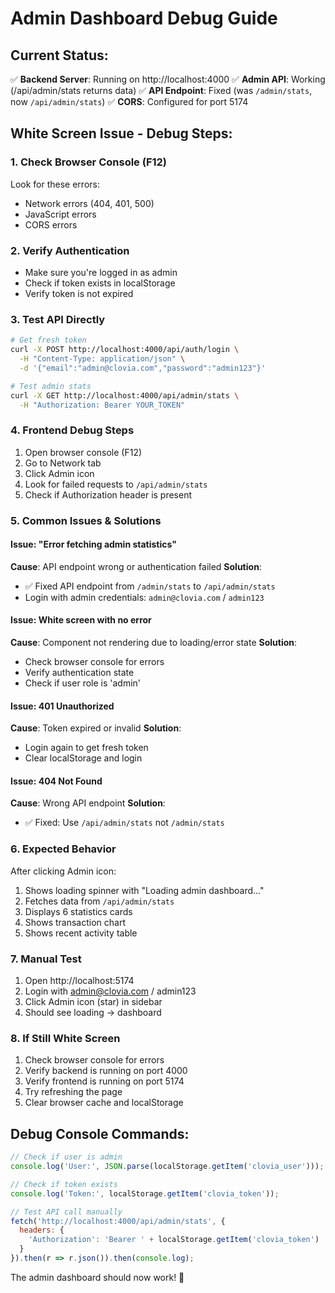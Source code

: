# Admin Dashboard Debug Guide

## Current Status:
✅ **Backend Server**: Running on http://localhost:4000
✅ **Admin API**: Working (/api/admin/stats returns data)
✅ **API Endpoint**: Fixed (was `/admin/stats`, now `/api/admin/stats`)
✅ **CORS**: Configured for port 5174

## White Screen Issue - Debug Steps:

### 1. **Check Browser Console (F12)**
Look for these errors:
- Network errors (404, 401, 500)
- JavaScript errors
- CORS errors

### 2. **Verify Authentication**
- Make sure you're logged in as admin
- Check if token exists in localStorage
- Verify token is not expired

### 3. **Test API Directly**
```bash
# Get fresh token
curl -X POST http://localhost:4000/api/auth/login \
  -H "Content-Type: application/json" \
  -d '{"email":"admin@clovia.com","password":"admin123"}'

# Test admin stats
curl -X GET http://localhost:4000/api/admin/stats \
  -H "Authorization: Bearer YOUR_TOKEN"
```

### 4. **Frontend Debug Steps**
1. Open browser console (F12)
2. Go to Network tab
3. Click Admin icon
4. Look for failed requests to `/api/admin/stats`
5. Check if Authorization header is present

### 5. **Common Issues & Solutions**

#### Issue: "Error fetching admin statistics"
**Cause**: API endpoint wrong or authentication failed
**Solution**: 
- ✅ Fixed API endpoint from `/admin/stats` to `/api/admin/stats`
- Login with admin credentials: `admin@clovia.com` / `admin123`

#### Issue: White screen with no error
**Cause**: Component not rendering due to loading/error state
**Solution**: 
- Check browser console for errors
- Verify authentication state
- Check if user role is 'admin'

#### Issue: 401 Unauthorized
**Cause**: Token expired or invalid
**Solution**: 
- Login again to get fresh token
- Clear localStorage and login

#### Issue: 404 Not Found
**Cause**: Wrong API endpoint
**Solution**: 
- ✅ Fixed: Use `/api/admin/stats` not `/admin/stats`

### 6. **Expected Behavior**
After clicking Admin icon:
1. Shows loading spinner with "Loading admin dashboard..."
2. Fetches data from `/api/admin/stats`
3. Displays 6 statistics cards
4. Shows transaction chart
5. Shows recent activity table

### 7. **Manual Test**
1. Open http://localhost:5174
2. Login with admin@clovia.com / admin123
3. Click Admin icon (star) in sidebar
4. Should see loading → dashboard

### 8. **If Still White Screen**
1. Check browser console for errors
2. Verify backend is running on port 4000
3. Verify frontend is running on port 5174
4. Try refreshing the page
5. Clear browser cache and localStorage

## Debug Console Commands:
```javascript
// Check if user is admin
console.log('User:', JSON.parse(localStorage.getItem('clovia_user')));

// Check if token exists
console.log('Token:', localStorage.getItem('clovia_token'));

// Test API call manually
fetch('http://localhost:4000/api/admin/stats', {
  headers: {
    'Authorization': 'Bearer ' + localStorage.getItem('clovia_token')
  }
}).then(r => r.json()).then(console.log);
```

The admin dashboard should now work! 🎉
